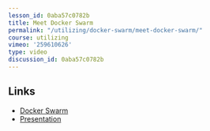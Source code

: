 ```yaml
---
lesson_id: 0aba57c0782b
title: Meet Docker Swarm
permalink: "/utilizing/docker-swarm/meet-docker-swarm/"
course: utilizing
vimeo: '259610626'
type: video
discussion_id: 0aba57c0782b
---
```


## Links
* [Docker Swarm](https://docs.docker.com/engine/swarm/)
* [Presentation](https://docs.google.com/presentation/d/1lxJhJkRJk7dCJu-OdazbLZ22lH78e_ELAOLSYFDgUFw)
